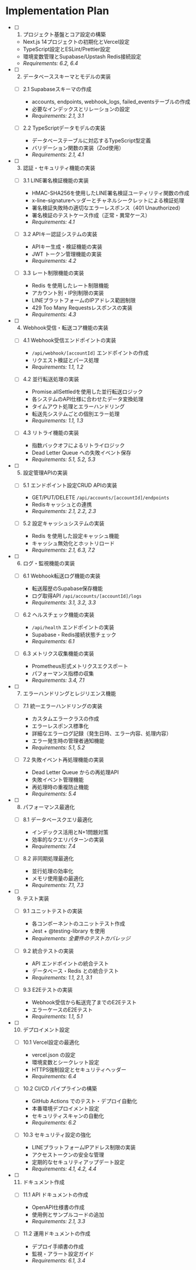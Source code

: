 # Implementation Plan

- [ ] 1. プロジェクト基盤とコア設定の構築
  - Next.js 14プロジェクトの初期化とVercel設定
  - TypeScript設定とESLint/Prettier設定
  - 環境変数管理とSupabase/Upstash Redis接続設定
  - _Requirements: 6.2, 6.4_

- [ ] 2. データベーススキーマとモデルの実装
  - [ ] 2.1 Supabaseスキーマの作成
    - accounts, endpoints, webhook_logs, failed_eventsテーブルの作成
    - 必要なインデックスとリレーションの設定
    - _Requirements: 2.1, 3.1_

  - [ ] 2.2 TypeScriptデータモデルの実装
    - データベーステーブルに対応するTypeScript型定義
    - バリデーション関数の実装（Zod使用）
    - _Requirements: 2.1, 4.1_

- [ ] 3. 認証・セキュリティ機能の実装
  - [ ] 3.1 LINE署名検証機能の実装
    - HMAC-SHA256を使用したLINE署名検証ユーティリティ関数の作成
    - x-line-signatureヘッダーとチャネルシークレットによる検証処理
    - 署名検証失敗時の適切なエラーレスポンス（401 Unauthorized）
    - 署名検証のテストケース作成（正常・異常ケース）
    - _Requirements: 4.1_

  - [ ] 3.2 APIキー認証システムの実装
    - APIキー生成・検証機能の実装
    - JWT トークン管理機能の実装
    - _Requirements: 4.2_

  - [ ] 3.3 レート制限機能の実装
    - Redis を使用したレート制限機能
    - アカウント別・IP別制限の実装
    - LINEプラットフォームのIPアドレス範囲制限
    - 429 Too Many Requestsレスポンスの実装
    - _Requirements: 4.3_

- [ ] 4. Webhook受信・転送コア機能の実装
  - [ ] 4.1 Webhook受信エンドポイントの実装
    - `/api/webhook/[accountId]` エンドポイントの作成
    - リクエスト検証とパース処理
    - _Requirements: 1.1, 1.2_

  - [ ] 4.2 並行転送処理の実装
    - Promise.allSettledを使用した並行転送ロジック
    - 各システムのAPI仕様に合わせたデータ変換処理
    - タイムアウト処理とエラーハンドリング
    - 転送先システムごとの個別エラー処理
    - _Requirements: 1.1, 1.3_

  - [ ] 4.3 リトライ機能の実装
    - 指数バックオフによるリトライロジック
    - Dead Letter Queue への失敗イベント保存
    - _Requirements: 5.1, 5.2, 5.3_

- [ ] 5. 設定管理APIの実装
  - [ ] 5.1 エンドポイント設定CRUD APIの実装
    - GET/PUT/DELETE `/api/accounts/[accountId]/endpoints`
    - Redisキャッシュとの連携
    - _Requirements: 2.1, 2.2, 2.3_

  - [ ] 5.2 設定キャッシュシステムの実装
    - Redis を使用した設定キャッシュ機能
    - キャッシュ無効化とホットリロード
    - _Requirements: 2.1, 6.3, 7.2_

- [ ] 6. ログ・監視機能の実装
  - [ ] 6.1 Webhook転送ログ機能の実装
    - 転送履歴のSupabase保存機能
    - ログ取得API `/api/accounts/[accountId]/logs`
    - _Requirements: 3.1, 3.2, 3.3_

  - [ ] 6.2 ヘルスチェック機能の実装
    - `/api/health` エンドポイントの実装
    - Supabase・Redis接続状態チェック
    - _Requirements: 6.1_

  - [ ] 6.3 メトリクス収集機能の実装
    - Prometheus形式メトリクスエクスポート
    - パフォーマンス指標の収集
    - _Requirements: 3.4, 7.1_

- [ ] 7. エラーハンドリングとレジリエンス機能
  - [ ] 7.1 統一エラーハンドリングの実装
    - カスタムエラークラスの作成
    - エラーレスポンス標準化
    - 詳細なエラーログ記録（発生日時、エラー内容、処理内容）
    - エラー発生時の管理者通知機能
    - _Requirements: 5.1, 5.2_

  - [ ] 7.2 失敗イベント再処理機能の実装
    - Dead Letter Queue からの再処理API
    - 失敗イベント管理機能
    - 再処理時の重複防止機能
    - _Requirements: 5.4_

- [ ] 8. パフォーマンス最適化
  - [ ] 8.1 データベースクエリ最適化
    - インデックス活用とN+1問題対策
    - 効率的なクエリパターンの実装
    - _Requirements: 7.4_

  - [ ] 8.2 非同期処理最適化
    - 並行処理の効率化
    - メモリ使用量の最適化
    - _Requirements: 7.1, 7.3_

- [ ] 9. テスト実装
  - [ ] 9.1 ユニットテストの実装
    - 各コンポーネントのユニットテスト作成
    - Jest + @testing-library を使用
    - _Requirements: 全要件のテストカバレッジ_

  - [ ] 9.2 統合テストの実装
    - API エンドポイントの統合テスト
    - データベース・Redis との統合テスト
    - _Requirements: 1.1, 2.1, 3.1_

  - [ ] 9.3 E2Eテストの実装
    - Webhook受信から転送完了までのE2Eテスト
    - エラーケースのE2Eテスト
    - _Requirements: 1.1, 5.1_

- [ ] 10. デプロイメント設定
  - [ ] 10.1 Vercel設定の最適化
    - vercel.json の設定
    - 環境変数とシークレット設定
    - HTTPS強制設定とセキュリティヘッダー
    - _Requirements: 6.4_

  - [ ] 10.2 CI/CD パイプラインの構築
    - GitHub Actions でのテスト・デプロイ自動化
    - 本番環境デプロイメント設定
    - セキュリティスキャンの自動化
    - _Requirements: 6.2_

  - [ ] 10.3 セキュリティ設定の強化
    - LINEプラットフォームIPアドレス制限の実装
    - アクセストークンの安全な管理
    - 定期的なセキュリティアップデート設定
    - _Requirements: 4.1, 4.2, 4.4_

- [ ] 11. ドキュメント作成
  - [ ] 11.1 API ドキュメントの作成
    - OpenAPI仕様書の作成
    - 使用例とサンプルコードの追加
    - _Requirements: 2.1, 3.3_

  - [ ] 11.2 運用ドキュメントの作成
    - デプロイ手順書の作成
    - 監視・アラート設定ガイド
    - _Requirements: 6.1, 3.4_